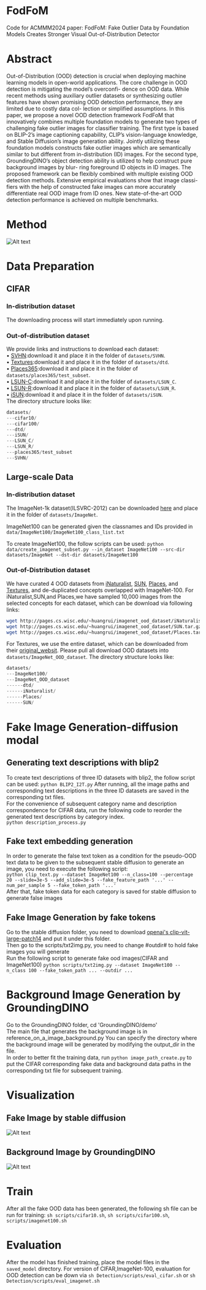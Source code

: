# FodFoM
Code for ACMMM2024 paper: FodFoM: Fake Outlier Data by Foundation Models Creates
Stronger Visual Out-of-Distribution Detector
# Abstract
Out-of-Distribution (OOD) detection is crucial when deploying
machine learning models in open-world applications. The core
challenge in OOD detection is mitigating the model’s overconfi-
dence on OOD data. While recent methods using auxiliary outlier
datasets or synthesizing outlier features have shown promising
OOD detection performance, they are limited due to costly data col-
lection or simplified assumptions. In this paper, we propose a novel
OOD detection framework FodFoM that innovatively combines
multiple foundation models to generate two types of challenging
fake outlier images for classifier training. The first type is based
on BLIP-2’s image captioning capability, CLIP’s vision-language
knowledge, and Stable Diffusion’s image generation ability. Jointly
utilizing these foundation models constructs fake outlier images
which are semantically similar to but different from in-distribution
(ID) images. For the second type, GroundingDINO’s object detection
ability is utilized to help construct pure background images by blur-
ring foreground ID objects in ID images. The proposed framework
can be flexibly combined with multiple existing OOD detection
methods. Extensive empirical evaluations show that image classi-
fiers with the help of constructed fake images can more accurately
differentiate real OOD image from ID ones. New state-of-the-art
OOD detection performance is achieved on multiple benchmarks.
# Method 
![Alt text](framework/framework.png)
# Data Preparation
## CIFAR
### In-distribution dataset
The downloading process will start immediately upon running.  
### Out-of-distribution dataset
We provide links and instructions to download each dataset:  
&bull; [SVHN](http://ufldl.stanford.edu/housenumbers/):download it and place it in the folder of `datasets/SVHN`.  
&bull; [Textures](https://www.robots.ox.ac.uk/~vgg/data/dtd/download/dtd-r1.0.1.tar.gz):download it and place it in the folder of `datasets/dtd`.  
&bull; [Places365](http://data.csail.mit.edu/places/places365/test_256.tar):download it and place it in the folder of `datasets/places365/test_subset`.  
&bull; [LSUN-C](https://www.dropbox.com/s/fhtsw1m3qxlwj6h/LSUN.tar.gz):download it and place it in the folder of `datasets/LSUN_C`.  
&bull; [LSUN-R](https://www.dropbox.com/s/moqh2wh8696c3yl/LSUN_resize.tar.gz):download it and place it in the folder of `datasets/LSUN_R`.  
&bull; [iSUN](https://www.dropbox.com/s/ssz7qxfqae0cca5/iSUN.tar.gz):download it and place it in the folder of `datasets/iSUN`.  
The directory structure looks like:

```python
datasets/
---cifar10/
---cifar100/
---dtd/
---iSUN/
---LSUN_C/
---LSUN_R/
---places365/test_subset
---SVHN/
```
## Large-scale Data
### In-distribution dataset
The ImageNet-1k dataset(ILSVRC-2012) can be downloaded [here](https://image-net.org/challenges/LSVRC/2012/index.php#) and place it in the folder of `datasets/ImageNet`.

ImageNet100 can be generated given the classnames and IDs provided in `data/ImageNet100/ImageNet100_class_list.txt`

To create ImageNet100, the follow scripts can be used:
`python data/create_imagenet_subset.py --in_dataset ImageNet100 --src-dir datasets/ImageNet --dst-dir datasets/ImageNet100`

### Out-of-Distribution dataset
We have curated 4 OOD datasets from [iNaturalist](https://arxiv.org/pdf/1707.06642.pdf), [SUN](https://vision.princeton.edu/projects/2010/SUN/paper.pdf), [Places](http://places2.csail.mit.edu/PAMI_places.pdf), and [Textures](https://arxiv.org/pdf/1311.3618.pdf), and de-duplicated concepts overlapped with ImageNet-100.
For iNaturalist,SUN,and Places,we have sampled 10,000 images from the selected concepts for each dataset, which can be download via following links:
```bash
wget http://pages.cs.wisc.edu/~huangrui/imagenet_ood_dataset/iNaturalist.tar.gz
wget http://pages.cs.wisc.edu/~huangrui/imagenet_ood_dataset/SUN.tar.gz
wget http://pages.cs.wisc.edu/~huangrui/imagenet_ood_dataset/Places.tar.gz
```
For Textures, we use the entire dataset, which can be downloaded from their [original_websit](https://www.robots.ox.ac.uk/~vgg/data/dtd/).
Please pull all download OOD datasets into `datasets/ImageNet_OOD_dataset`.
The directory structure looks like:

```python
datasets/
---ImageNet100/
---ImageNet_OOD_dataset
------dtd/
------iNaturalist/
------Places/
------SUN/
```
# Fake Image Generation-diffusion modal
## Generating text descriptions with blip2
To create text descriptions of three ID datasets with blip2, the follow script can be used:
`python BLIP2_I2T.py`
After running, all the image paths and corresponding text descriptions in the three ID datasets are saved in the corresponding txt files.  
For the convenience of subsequent category name and description correspondence for CIFAR data, run the following code to reorder the generated text descriptions by category index.  
`python description_process.py`
## Fake text embedding generation
In order to generate the false text token as a condition for the pseudo-OOD text data to be given to the subsequent stable diffusion to generate an image, you need to execute the following script:  
`python clip_text.py --dataset ImageNet100 --n_class=100 --percentage 20 --slide=3e-5 --add_slide=3e-5 --fake_feature_path '...' --num_per_sample 5 --fake_token_path '...'`  
After that, fake token data for each category is saved for stable diffusion to generate false images
## Fake Image Generation by fake tokens
Go to the stable diffusion folder, you need to download [openai's clip-vit-large-patch14](https://huggingface.co/openai/clip-vit-large-patch14) and put it under this folder.  
Then go to the scripts/txt2img.py, you need to change #outdir# to hold fake images you will generate  
Run the following script to generate fake ood images(CIFAR and ImageNet100)
`python scripts/txt2img.py --dataset ImageNet100 --n_class 100 --fake_token_path ... --outdir ...`  
# Background Image Generation by GroundingDINO
Go to the GroundingDINO folder, cd 'GroundingDINO/demo'  
The main file that generates the background image is in reference_on_a_image_background.py
You can specify the directory where the background image will be generated by modifying the output_dir in the file.  
In order to better fit the training data, run `python image_path_create.py` to put the CIFAR corresponding fake data and background data paths in the corresponding txt file for subsequent training.
# Visualization
## Fake Image by stable diffusion
![Alt text](framework/fakeimage.png)
## Background Image by GroundingDINO
![Alt text](framework/background.png)
# Train
After all the fake OOD data has been generated, the following sh file can be run for training:
`sh scripts/cifar10.sh`, `sh scripts/cifar100.sh`, `scripts/imagenet100.sh`  
# Evaluation
After the model has finished training, place the model files in the `saved_model` directory. For version of CIFAR,ImageNet-100, evaluation for OOD detection can be down via `sh Detection/scripts/eval_cifar.sh` or `sh Detection/scripts/eval_imagenet.sh`
